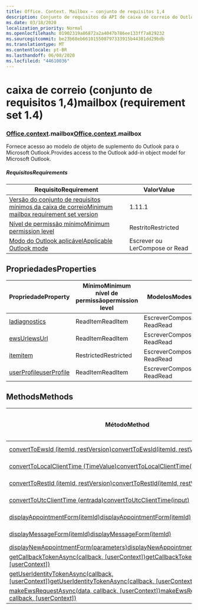```yaml
---
title: Office. Context. Mailbox – conjunto de requisitos 1,4
description: Conjunto de requisitos da API de caixa de correio do Outlook versão 1,4 do modelo de objeto Mailbox.
ms.date: 03/18/2020
localization_priority: Normal
ms.openlocfilehash: 01902319a86872a2a4047b786ee133ff7a829232
ms.sourcegitcommit: be23b68eb661015508797333915b44381dd29bdb
ms.translationtype: MT
ms.contentlocale: pt-BR
ms.lasthandoff: 06/08/2020
ms.locfileid: "44610036"
---
```

# <a name="mailbox-requirement-set-14"></a><span data-ttu-id="132c4-103">caixa de correio (conjunto de requisitos 1,4)</span><span class="sxs-lookup"><span data-stu-id="132c4-103">mailbox (requirement set 1.4)</span></span>

### <a name="officecontextmailbox"></a><span data-ttu-id="132c4-104">[Office](office.md)[.context](office.context.md).mailbox</span><span class="sxs-lookup"><span data-stu-id="132c4-104">[Office](office.md)[.context](office.context.md).mailbox</span></span>

<span data-ttu-id="132c4-105">Fornece acesso ao modelo de objeto de suplemento do Outlook para o Microsoft Outlook.</span><span class="sxs-lookup"><span data-stu-id="132c4-105">Provides access to the Outlook add-in object model for Microsoft Outlook.</span></span>

##### <a name="requirements"></a><span data-ttu-id="132c4-106">Requisitos</span><span class="sxs-lookup"><span data-stu-id="132c4-106">Requirements</span></span>

|<span data-ttu-id="132c4-107">Requisito</span><span class="sxs-lookup"><span data-stu-id="132c4-107">Requirement</span></span>| <span data-ttu-id="132c4-108">Valor</span><span class="sxs-lookup"><span data-stu-id="132c4-108">Value</span></span>|
|---|---|
|[<span data-ttu-id="132c4-109">Versão do conjunto de requisitos mínimos da caixa de correio</span><span class="sxs-lookup"><span data-stu-id="132c4-109">Minimum mailbox requirement set version</span></span>](../../requirement-sets/outlook-api-requirement-sets.md)| <span data-ttu-id="132c4-110">1.1</span><span class="sxs-lookup"><span data-stu-id="132c4-110">1.1</span></span>|
|[<span data-ttu-id="132c4-111">Nível de permissão mínimo</span><span class="sxs-lookup"><span data-stu-id="132c4-111">Minimum permission level</span></span>](../../../outlook/understanding-outlook-add-in-permissions.md)| <span data-ttu-id="132c4-112">Restrito</span><span class="sxs-lookup"><span data-stu-id="132c4-112">Restricted</span></span>|
|[<span data-ttu-id="132c4-113">Modo do Outlook aplicável</span><span class="sxs-lookup"><span data-stu-id="132c4-113">Applicable Outlook mode</span></span>](../../../outlook/outlook-add-ins-overview.md#extension-points)| <span data-ttu-id="132c4-114">Escrever ou Ler</span><span class="sxs-lookup"><span data-stu-id="132c4-114">Compose or Read</span></span>|

## <a name="properties"></a><span data-ttu-id="132c4-115">Propriedades</span><span class="sxs-lookup"><span data-stu-id="132c4-115">Properties</span></span>

| <span data-ttu-id="132c4-116">Propriedade</span><span class="sxs-lookup"><span data-stu-id="132c4-116">Property</span></span> | <span data-ttu-id="132c4-117">Mínimo</span><span class="sxs-lookup"><span data-stu-id="132c4-117">Minimum</span></span><br><span data-ttu-id="132c4-118">nível de permissão</span><span class="sxs-lookup"><span data-stu-id="132c4-118">permission level</span></span> | <span data-ttu-id="132c4-119">Modelos</span><span class="sxs-lookup"><span data-stu-id="132c4-119">Modes</span></span> | <span data-ttu-id="132c4-120">Tipo de retorno</span><span class="sxs-lookup"><span data-stu-id="132c4-120">Return type</span></span> | <span data-ttu-id="132c4-121">Mínimo</span><span class="sxs-lookup"><span data-stu-id="132c4-121">Minimum</span></span><br><span data-ttu-id="132c4-122">conjunto de requisitos</span><span class="sxs-lookup"><span data-stu-id="132c4-122">requirement set</span></span> |
|---|---|---|---|:---:|
| [<span data-ttu-id="132c4-123">la</span><span class="sxs-lookup"><span data-stu-id="132c4-123">diagnostics</span></span>](/javascript/api/outlook/office.mailbox?view=outlook-js-1.4#diagnostics) | <span data-ttu-id="132c4-124">ReadItem</span><span class="sxs-lookup"><span data-stu-id="132c4-124">ReadItem</span></span> | <span data-ttu-id="132c4-125">Escrever</span><span class="sxs-lookup"><span data-stu-id="132c4-125">Compose</span></span><br><span data-ttu-id="132c4-126">Read</span><span class="sxs-lookup"><span data-stu-id="132c4-126">Read</span></span> | [<span data-ttu-id="132c4-127">Diagnostics</span><span class="sxs-lookup"><span data-stu-id="132c4-127">Diagnostics</span></span>](/javascript/api/outlook/office.diagnostics?view=outlook-js-1.4) | [<span data-ttu-id="132c4-128">1.1</span><span class="sxs-lookup"><span data-stu-id="132c4-128">1.1</span></span>](../requirement-set-1.1/outlook-requirement-set-1.1.md) |
| [<span data-ttu-id="132c4-129">ewsUrl</span><span class="sxs-lookup"><span data-stu-id="132c4-129">ewsUrl</span></span>](/javascript/api/outlook/office.mailbox?view=outlook-js-1.4#ewsurl) | <span data-ttu-id="132c4-130">ReadItem</span><span class="sxs-lookup"><span data-stu-id="132c4-130">ReadItem</span></span> | <span data-ttu-id="132c4-131">Escrever</span><span class="sxs-lookup"><span data-stu-id="132c4-131">Compose</span></span><br><span data-ttu-id="132c4-132">Read</span><span class="sxs-lookup"><span data-stu-id="132c4-132">Read</span></span> | <span data-ttu-id="132c4-133">String</span><span class="sxs-lookup"><span data-stu-id="132c4-133">String</span></span> | [<span data-ttu-id="132c4-134">1.1</span><span class="sxs-lookup"><span data-stu-id="132c4-134">1.1</span></span>](../requirement-set-1.1/outlook-requirement-set-1.1.md) |
| [<span data-ttu-id="132c4-135">item</span><span class="sxs-lookup"><span data-stu-id="132c4-135">item</span></span>](office.context.mailbox.item.md) | <span data-ttu-id="132c4-136">Restricted</span><span class="sxs-lookup"><span data-stu-id="132c4-136">Restricted</span></span> | <span data-ttu-id="132c4-137">Escrever</span><span class="sxs-lookup"><span data-stu-id="132c4-137">Compose</span></span><br><span data-ttu-id="132c4-138">Read</span><span class="sxs-lookup"><span data-stu-id="132c4-138">Read</span></span> | [<span data-ttu-id="132c4-139">Item</span><span class="sxs-lookup"><span data-stu-id="132c4-139">Item</span></span>](/javascript/api/outlook/office.item?view=outlook-js-1.4) | [<span data-ttu-id="132c4-140">1.1</span><span class="sxs-lookup"><span data-stu-id="132c4-140">1.1</span></span>](../requirement-set-1.1/outlook-requirement-set-1.1.md) |
| [<span data-ttu-id="132c4-141">userProfile</span><span class="sxs-lookup"><span data-stu-id="132c4-141">userProfile</span></span>](/javascript/api/outlook/office.mailbox?view=outlook-js-1.4#userprofile) | <span data-ttu-id="132c4-142">ReadItem</span><span class="sxs-lookup"><span data-stu-id="132c4-142">ReadItem</span></span> | <span data-ttu-id="132c4-143">Escrever</span><span class="sxs-lookup"><span data-stu-id="132c4-143">Compose</span></span><br><span data-ttu-id="132c4-144">Read</span><span class="sxs-lookup"><span data-stu-id="132c4-144">Read</span></span> | [<span data-ttu-id="132c4-145">UserProfile</span><span class="sxs-lookup"><span data-stu-id="132c4-145">UserProfile</span></span>](/javascript/api/outlook/office.userprofile?view=outlook-js-1.4) | [<span data-ttu-id="132c4-146">1.1</span><span class="sxs-lookup"><span data-stu-id="132c4-146">1.1</span></span>](../requirement-set-1.1/outlook-requirement-set-1.1.md) |

## <a name="methods"></a><span data-ttu-id="132c4-147">Methods</span><span class="sxs-lookup"><span data-stu-id="132c4-147">Methods</span></span>

| <span data-ttu-id="132c4-148">Método</span><span class="sxs-lookup"><span data-stu-id="132c4-148">Method</span></span> | <span data-ttu-id="132c4-149">Mínimo</span><span class="sxs-lookup"><span data-stu-id="132c4-149">Minimum</span></span><br><span data-ttu-id="132c4-150">nível de permissão</span><span class="sxs-lookup"><span data-stu-id="132c4-150">permission level</span></span> | <span data-ttu-id="132c4-151">Modelos</span><span class="sxs-lookup"><span data-stu-id="132c4-151">Modes</span></span> | <span data-ttu-id="132c4-152">Mínimo</span><span class="sxs-lookup"><span data-stu-id="132c4-152">Minimum</span></span><br><span data-ttu-id="132c4-153">conjunto de requisitos</span><span class="sxs-lookup"><span data-stu-id="132c4-153">requirement set</span></span> |
|---|---|---|:---:|
| [<span data-ttu-id="132c4-154">convertToEwsId (itemId, restVersion)</span><span class="sxs-lookup"><span data-stu-id="132c4-154">convertToEwsId(itemId, restVersion)</span></span>](/javascript/api/outlook/office.mailbox?view=outlook-js-1.4#converttoewsid-itemid--restversion-) | <span data-ttu-id="132c4-155">Restricted</span><span class="sxs-lookup"><span data-stu-id="132c4-155">Restricted</span></span> | <span data-ttu-id="132c4-156">Escrever</span><span class="sxs-lookup"><span data-stu-id="132c4-156">Compose</span></span><br><span data-ttu-id="132c4-157">Read</span><span class="sxs-lookup"><span data-stu-id="132c4-157">Read</span></span> | [<span data-ttu-id="132c4-158">1.3</span><span class="sxs-lookup"><span data-stu-id="132c4-158">1.3</span></span>](../requirement-set-1.3/outlook-requirement-set-1.3.md) |
| [<span data-ttu-id="132c4-159">convertToLocalClientTime (TimeValue)</span><span class="sxs-lookup"><span data-stu-id="132c4-159">convertToLocalClientTime(timeValue)</span></span>](/javascript/api/outlook/office.mailbox?view=outlook-js-1.4#converttolocalclienttime-timevalue-) | <span data-ttu-id="132c4-160">ReadItem</span><span class="sxs-lookup"><span data-stu-id="132c4-160">ReadItem</span></span> | <span data-ttu-id="132c4-161">Escrever</span><span class="sxs-lookup"><span data-stu-id="132c4-161">Compose</span></span><br><span data-ttu-id="132c4-162">Read</span><span class="sxs-lookup"><span data-stu-id="132c4-162">Read</span></span> | [<span data-ttu-id="132c4-163">1.1</span><span class="sxs-lookup"><span data-stu-id="132c4-163">1.1</span></span>](../requirement-set-1.1/outlook-requirement-set-1.1.md) |
| [<span data-ttu-id="132c4-164">convertToRestId (itemId, restVersion)</span><span class="sxs-lookup"><span data-stu-id="132c4-164">convertToRestId(itemId, restVersion)</span></span>](/javascript/api/outlook/office.mailbox?view=outlook-js-1.4#converttorestid-itemid--restversion-) | <span data-ttu-id="132c4-165">Restricted</span><span class="sxs-lookup"><span data-stu-id="132c4-165">Restricted</span></span> | <span data-ttu-id="132c4-166">Escrever</span><span class="sxs-lookup"><span data-stu-id="132c4-166">Compose</span></span><br><span data-ttu-id="132c4-167">Read</span><span class="sxs-lookup"><span data-stu-id="132c4-167">Read</span></span> | [<span data-ttu-id="132c4-168">1.3</span><span class="sxs-lookup"><span data-stu-id="132c4-168">1.3</span></span>](../requirement-set-1.3/outlook-requirement-set-1.3.md) |
| [<span data-ttu-id="132c4-169">convertToUtcClientTime (entrada)</span><span class="sxs-lookup"><span data-stu-id="132c4-169">convertToUtcClientTime(input)</span></span>](/javascript/api/outlook/office.mailbox?view=outlook-js-1.4#converttoutcclienttime-input-) | <span data-ttu-id="132c4-170">ReadItem</span><span class="sxs-lookup"><span data-stu-id="132c4-170">ReadItem</span></span> | <span data-ttu-id="132c4-171">Escrever</span><span class="sxs-lookup"><span data-stu-id="132c4-171">Compose</span></span><br><span data-ttu-id="132c4-172">Read</span><span class="sxs-lookup"><span data-stu-id="132c4-172">Read</span></span> | [<span data-ttu-id="132c4-173">1.1</span><span class="sxs-lookup"><span data-stu-id="132c4-173">1.1</span></span>](../requirement-set-1.1/outlook-requirement-set-1.1.md) |
| [<span data-ttu-id="132c4-174">displayAppointmentForm(itemId)</span><span class="sxs-lookup"><span data-stu-id="132c4-174">displayAppointmentForm(itemId)</span></span>](/javascript/api/outlook/office.mailbox?view=outlook-js-1.4#displayappointmentform-itemid-) | <span data-ttu-id="132c4-175">ReadItem</span><span class="sxs-lookup"><span data-stu-id="132c4-175">ReadItem</span></span> | <span data-ttu-id="132c4-176">Escrever</span><span class="sxs-lookup"><span data-stu-id="132c4-176">Compose</span></span><br><span data-ttu-id="132c4-177">Read</span><span class="sxs-lookup"><span data-stu-id="132c4-177">Read</span></span> | [<span data-ttu-id="132c4-178">1.1</span><span class="sxs-lookup"><span data-stu-id="132c4-178">1.1</span></span>](../requirement-set-1.1/outlook-requirement-set-1.1.md) |
| [<span data-ttu-id="132c4-179">displayMessageForm(itemId)</span><span class="sxs-lookup"><span data-stu-id="132c4-179">displayMessageForm(itemId)</span></span>](/javascript/api/outlook/office.mailbox?view=outlook-js-1.4#displaymessageform-itemid-) | <span data-ttu-id="132c4-180">ReadItem</span><span class="sxs-lookup"><span data-stu-id="132c4-180">ReadItem</span></span> | <span data-ttu-id="132c4-181">Escrever</span><span class="sxs-lookup"><span data-stu-id="132c4-181">Compose</span></span><br><span data-ttu-id="132c4-182">Read</span><span class="sxs-lookup"><span data-stu-id="132c4-182">Read</span></span> | [<span data-ttu-id="132c4-183">1.1</span><span class="sxs-lookup"><span data-stu-id="132c4-183">1.1</span></span>](../requirement-set-1.1/outlook-requirement-set-1.1.md) |
| [<span data-ttu-id="132c4-184">displayNewAppointmentForm(parameters)</span><span class="sxs-lookup"><span data-stu-id="132c4-184">displayNewAppointmentForm(parameters)</span></span>](/javascript/api/outlook/office.mailbox?view=outlook-js-1.4#displaynewappointmentform-parameters-) | <span data-ttu-id="132c4-185">ReadItem</span><span class="sxs-lookup"><span data-stu-id="132c4-185">ReadItem</span></span> | <span data-ttu-id="132c4-186">Read</span><span class="sxs-lookup"><span data-stu-id="132c4-186">Read</span></span> | [<span data-ttu-id="132c4-187">1.1</span><span class="sxs-lookup"><span data-stu-id="132c4-187">1.1</span></span>](../requirement-set-1.1/outlook-requirement-set-1.1.md) |
| <span data-ttu-id="132c4-188">[getCallbackTokenAsync(callback, [userContext])](/javascript/api/outlook/office.mailbox?view=outlook-js-1.4#getcallbacktokenasync-callback--usercontext-)</span><span class="sxs-lookup"><span data-stu-id="132c4-188">[getCallbackTokenAsync(callback, [userContext])](/javascript/api/outlook/office.mailbox?view=outlook-js-1.4#getcallbacktokenasync-callback--usercontext-)</span></span> | <span data-ttu-id="132c4-189">ReadItem</span><span class="sxs-lookup"><span data-stu-id="132c4-189">ReadItem</span></span> | <span data-ttu-id="132c4-190">Escrever</span><span class="sxs-lookup"><span data-stu-id="132c4-190">Compose</span></span><br><span data-ttu-id="132c4-191">Read</span><span class="sxs-lookup"><span data-stu-id="132c4-191">Read</span></span> | [<span data-ttu-id="132c4-192">1.3</span><span class="sxs-lookup"><span data-stu-id="132c4-192">1.3</span></span>](../requirement-set-1.3/outlook-requirement-set-1.3.md)<br>[<span data-ttu-id="132c4-193">1.1</span><span class="sxs-lookup"><span data-stu-id="132c4-193">1.1</span></span>](../requirement-set-1.1/outlook-requirement-set-1.1.md) |
| <span data-ttu-id="132c4-194">[getUserIdentityTokenAsync(callback, [userContext])](/javascript/api/outlook/office.mailbox?view=outlook-js-1.4#getuseridentitytokenasync-callback--usercontext-)</span><span class="sxs-lookup"><span data-stu-id="132c4-194">[getUserIdentityTokenAsync(callback, [userContext])](/javascript/api/outlook/office.mailbox?view=outlook-js-1.4#getuseridentitytokenasync-callback--usercontext-)</span></span> | <span data-ttu-id="132c4-195">ReadItem</span><span class="sxs-lookup"><span data-stu-id="132c4-195">ReadItem</span></span> | <span data-ttu-id="132c4-196">Escrever</span><span class="sxs-lookup"><span data-stu-id="132c4-196">Compose</span></span><br><span data-ttu-id="132c4-197">Read</span><span class="sxs-lookup"><span data-stu-id="132c4-197">Read</span></span> | [<span data-ttu-id="132c4-198">1.1</span><span class="sxs-lookup"><span data-stu-id="132c4-198">1.1</span></span>](../requirement-set-1.1/outlook-requirement-set-1.1.md) |
| <span data-ttu-id="132c4-199">[makeEwsRequestAsync(data, callback, [userContext])](/javascript/api/outlook/office.mailbox?view=outlook-js-1.4#makeewsrequestasync-data--callback--usercontext-)</span><span class="sxs-lookup"><span data-stu-id="132c4-199">[makeEwsRequestAsync(data, callback, [userContext])](/javascript/api/outlook/office.mailbox?view=outlook-js-1.4#makeewsrequestasync-data--callback--usercontext-)</span></span> | <span data-ttu-id="132c4-200">ReadWriteMailbox</span><span class="sxs-lookup"><span data-stu-id="132c4-200">ReadWriteMailbox</span></span> | <span data-ttu-id="132c4-201">Escrever</span><span class="sxs-lookup"><span data-stu-id="132c4-201">Compose</span></span><br><span data-ttu-id="132c4-202">Read</span><span class="sxs-lookup"><span data-stu-id="132c4-202">Read</span></span> | [<span data-ttu-id="132c4-203">1.1</span><span class="sxs-lookup"><span data-stu-id="132c4-203">1.1</span></span>](../requirement-set-1.1/outlook-requirement-set-1.1.md) |
